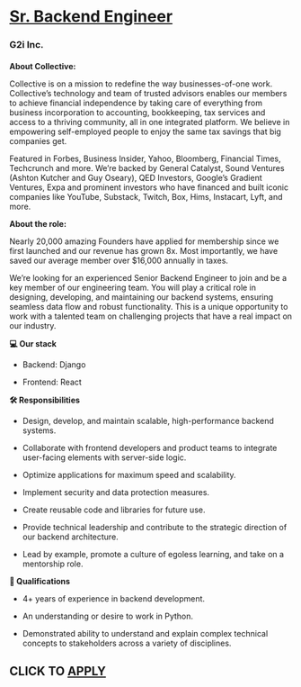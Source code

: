 # [Sr. Backend Engineer](https://www.remotewlb.com/apply/sr-backend-engineer-122965)  
### G2i Inc.  
####  

**About Collective:**

Collective is on a mission to redefine the way businesses-of-one work. Collective’s technology and team of trusted advisors enables our members to achieve financial independence by taking care of everything from business incorporation to accounting, bookkeeping, tax services and access to a thriving community, all in one integrated platform. We believe in empowering self-employed people to enjoy the same tax savings that big companies get.

Featured in Forbes, Business Insider, Yahoo, Bloomberg, Financial Times, Techcrunch and more. We’re backed by General Catalyst, Sound Ventures (Ashton Kutcher and Guy Oseary), QED Investors, Google’s Gradient Ventures, Expa and prominent investors who have financed and built iconic companies like YouTube, Substack, Twitch, Box, Hims, Instacart, Lyft, and more.

 **About the role:**

Nearly 20,000 amazing Founders have applied for membership since we first launched and our revenue has grown 8x. Most importantly, we have saved our average member over $16,000 annually in taxes.

We’re looking for an experienced Senior Backend Engineer to join and be a key member of our engineering team. You will play a critical role in designing, developing, and maintaining our backend systems, ensuring seamless data flow and robust functionality. This is a unique opportunity to work with a talented team on challenging projects that have a real impact on our industry.

 **💻 Our stack**

  * Backend: Django

  * Frontend: React

 **🛠 Responsibilities**

  * Design, develop, and maintain scalable, high-performance backend systems.

  * Collaborate with frontend developers and product teams to integrate user-facing elements with server-side logic.

  * Optimize applications for maximum speed and scalability.

  * Implement security and data protection measures.

  * Create reusable code and libraries for future use.

  * Provide technical leadership and contribute to the strategic direction of our backend architecture.

  * Lead by example, promote a culture of egoless learning, and take on a mentorship role.

 **🙌 Qualifications**

  * 4+ years of experience in backend development.

  * An understanding or desire to work in Python.

  * Demonstrated ability to understand and explain complex technical concepts to stakeholders across a variety of disciplines.

  
## CLICK TO [APPLY](https://www.remotewlb.com/apply/sr-backend-engineer-122965)

